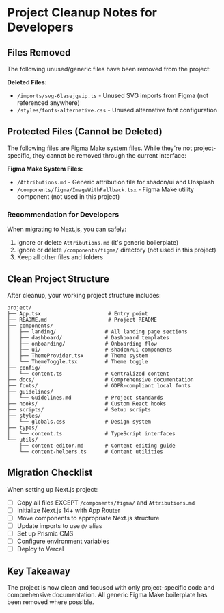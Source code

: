 # Project Cleanup Notes for Developers

## Files Removed

The following unused/generic files have been removed from the project:

**Deleted Files:**
- `/imports/svg-6lasejgvip.ts` - Unused SVG imports from Figma (not referenced anywhere)
- `/styles/fonts-alternative.css` - Unused alternative font configuration

## Protected Files (Cannot be Deleted)

The following files are Figma Make system files. While they're not project-specific, they cannot be removed through the current interface:

**Figma Make System Files:**
- `/Attributions.md` - Generic attribution file for shadcn/ui and Unsplash
- `/components/figma/ImageWithFallback.tsx` - Figma Make utility component (not used in this project)

### Recommendation for Developers

When migrating to Next.js, you can safely:
1. Ignore or delete `Attributions.md` (it's generic boilerplate)
2. Ignore or delete `/components/figma/` directory (not used in this project)
3. Keep all other files and folders

## Clean Project Structure

After cleanup, your working project structure includes:

```
project/
├── App.tsx                      # Entry point
├── README.md                    # Project README
├── components/
│   ├── landing/                # All landing page sections
│   ├── dashboard/              # Dashboard templates
│   ├── onboarding/             # Onboarding flow
│   ├── ui/                     # shadcn/ui components
│   ├── ThemeProvider.tsx       # Theme system
│   └── ThemeToggle.tsx         # Theme toggle
├── config/
│   └── content.ts              # Centralized content
├── docs/                       # Comprehensive documentation
├── fonts/                      # GDPR-compliant local fonts
├── guidelines/
│   └── Guidelines.md           # Project standards
├── hooks/                      # Custom React hooks
├── scripts/                    # Setup scripts
├── styles/
│   └── globals.css             # Design system
├── types/
│   └── content.ts              # TypeScript interfaces
└── utils/
    ├── content-editor.md       # Content editing guide
    └── content-helpers.ts      # Content utilities
```

## Migration Checklist

When setting up Next.js project:

- [ ] Copy all files EXCEPT `/components/figma/` and `Attributions.md`
- [ ] Initialize Next.js 14+ with App Router
- [ ] Move components to appropriate Next.js structure
- [ ] Update imports to use `@/` alias
- [ ] Set up Prismic CMS
- [ ] Configure environment variables
- [ ] Deploy to Vercel

## Key Takeaway

The project is now clean and focused with only project-specific code and comprehensive documentation. All generic Figma Make boilerplate has been removed where possible.
